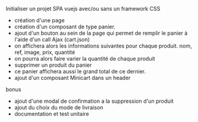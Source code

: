 Initialiser un projet SPA vuejs avec/ou sans un framework CSS

- création d'une page
- création d'un composant de type panier.
- ajout d'un bouton au sein de la page qui permet de remplir le panier à l'aide d'un call Ajax (cart.json)
- on affichera alors les informations suivantes pour chaque produit.
    nom, ref, image, prix, quantité
- on pourra alors faire varier la quantité de chaque produit
- supprimer un produit du panier
- ce panier affichera aussi le grand total de ce dernier.
- ajout d'un composant Minicart dans un header

bonus
- ajout d'une modal de confirmation a la suppression d'un produit
- ajout du choix du mode de livraison
- documentation et test unitaire

